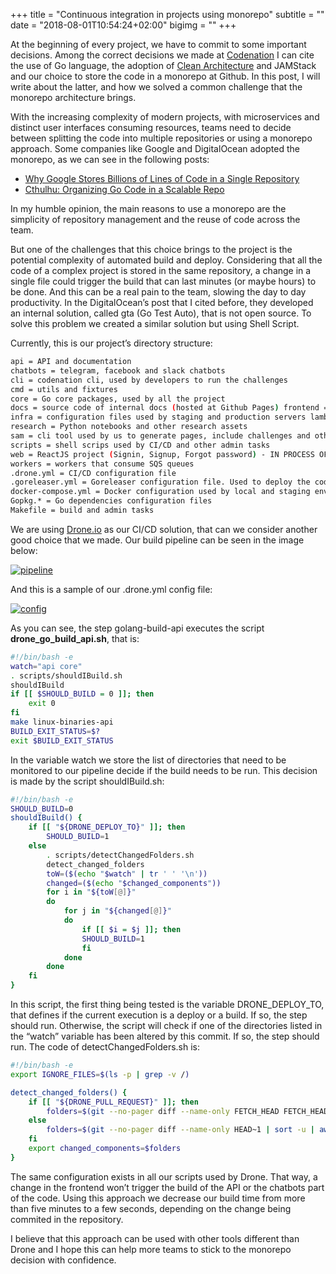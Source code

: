 +++
title = "Continuous integration in projects using monorepo"
subtitle = ""
date = "2018-08-01T10:54:24+02:00"
bigimg = ""
+++

At the beginning of every project, we have to commit to some important decisions. Among the correct decisions we made at [Codenation](https://www.codenation.dev/) I can cite the use of Go language, the adoption of [Clean Architecture](/en/post/2018-03-05-clean-architecture-using-go/) and JAMStack and our choice to store the code in a monorepo at Github. In this post, I will write about the latter, and how we solved a common challenge that the monorepo architecture brings.

<!--more-->

With the increasing complexity of modern projects, with microservices and distinct user interfaces consuming resources, teams need to decide between splitting the code into multiple repositories or using a monorepo approach. Some companies like Google and DigitalOcean adopted the monorepo, as we can see in the following posts:

- [Why Google Stores Billions of Lines of Code in a Single Repository](https://cacm.acm.org/magazines/2016/7/204032-why-google-stores-billions-of-lines-of-code-in-a-single-repository/fulltext)
- [Cthulhu: Organizing Go Code in a Scalable Repo](https://blog.digitalocean.com/cthulhu-organizing-go-code-in-a-scalable-repo/)

In my humble opinion, the main reasons to use a monorepo are the simplicity of repository management and the reuse of code across the team.

But one of the challenges that this choice brings to the project is the potential complexity of automated build and deploy. Considering that all the code of a complex project is stored in the same repository, a change in a single file could trigger the build that can last minutes (or maybe hours) to be done. And this can be a real pain to the team, slowing the day to day productivity. In the DigitalOcean’s post that I cited before, they developed an internal solution, called gta (Go Test Auto), that is not open source. To solve this problem we created a similar solution but using Shell Script.

Currently, this is our project’s directory structure:


```bash
api = API and documentation 
chatbots = telegram, facebook and slack chatbots 
cli = codenation cli, used by developers to run the challenges 
cmd = utils and fixtures 
core = Go core packages, used by all the project 
docs = source code of internal docs (hosted at Github Pages) frontend = Vue.js project and templates used by Sam 
infra = configuration files used by staging and production servers lambda = lambda functions 
research = Python notebooks and other research assets 
sam = cli tool used by us to generate pages, include challenges and other admin tasks 
scripts = shell scrips used by CI/CD and other admin tasks 
web = ReactJS project (Signin, Signup, Forgot password) - IN PROCESS OF DEPRECATION 
workers = workers that consume SQS queues 
.drone.yml = CI/CD configuration file 
.goreleaser.yml = Goreleaser configuration file. Used to deploy the codenation-cli to Github, Homebrew 
docker-compose.yml = Docker configuration used by local and staging environments 
Gopkg.* = Go dependencies configuration files 
Makefile = build and admin tasks
```

We are using [Drone.io](http://drone.io/) as our CI/CD solution, that can we consider another good choice that we made. Our build pipeline can be seen in the image below:

[![pipeline](/images/posts/drone_pipeline.png)](/images/posts/drone_pipeline.png) 

And this is a sample of our .drone.yml config file:

[![config](/images/posts/drone_config.png)](/images/posts/drone_config.png) 

As you can see, the step golang-build-api executes the script **drone_go_build_api.sh**, that is:

```bash
#!/bin/bash -e
watch="api core"
. scripts/shouldIBuild.sh
shouldIBuild
if [[ $SHOULD_BUILD = 0 ]]; then
    exit 0
fi
make linux-binaries-api
BUILD_EXIT_STATUS=$?
exit $BUILD_EXIT_STATUS
```

In the variable watch we store the list of directories that need to be monitored to our pipeline decide if the build needs to be run. This decision is made by the script shouldIBuild.sh:

```bash
#!/bin/bash -e
SHOULD_BUILD=0
shouldIBuild() {
    if [[ "${DRONE_DEPLOY_TO}" ]]; then 
        SHOULD_BUILD=1
    else
        . scripts/detectChangedFolders.sh
        detect_changed_folders
        toW=($(echo "$watch" | tr ' ' '\n'))
        changed=($(echo "$changed_components"))
        for i in "${toW[@]}"
        do
            for j in "${changed[@]}"
            do
                if [[ $i = $j ]]; then
                SHOULD_BUILD=1 
                fi
            done
        done
    fi
}
```

In this script, the first thing being tested is the variable DRONE_DEPLOY_TO, that defines if the current execution is a deploy or a build. If so, the step should run. Otherwise, the script will check if one of the directories listed in the “watch” variable has been altered by this commit. If so, the step should run. The code of detectChangedFolders.sh is:

```bash
#!/bin/bash -e
export IGNORE_FILES=$(ls -p | grep -v /)

detect_changed_folders() {
    if [[ "${DRONE_PULL_REQUEST}" ]]; then 
        folders=$(git --no-pager diff --name-only FETCH_HEAD FETCH_HEAD~1 | sort -u | awk 'BEGIN {FS="/"} {print $1}' | uniq); 
    else 
        folders=$(git --no-pager diff --name-only HEAD~1 | sort -u | awk 'BEGIN {FS="/"} {print $1}' | uniq); 
    fi
    export changed_components=$folders
}
```

The same configuration exists in all our scripts used by Drone. That way, a change in the frontend won’t trigger the build of the API or the chatbots part of the code. Using this approach we decrease our build time from more than five minutes to a few seconds, depending on the change being commited in the repository.

I believe that this approach can be used with other tools different than Drone and I hope this can help more teams to stick to the monorepo decision with confidence.
